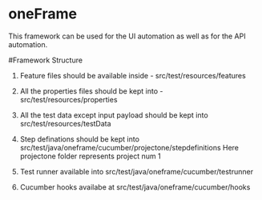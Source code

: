 # oneFrame
This framework can be used for the UI automation as well as for the API automation.

#Framework Structure
1. Feature files should be available inside - src/test/resources/features
2. All the properties files should be kept into - src/test/resources/properties
3. All the test data except input payload should be kept into src/test/resources/testData
4. Step definations should be kept into src/test/java/oneframe/cucumber/projectone/stepdefinitions
Here projectone folder represents project num 1

5. Test runner available into src/test/java/oneframe/cucumber/testrunner
6. Cucumber hooks availabe at src/test/java/oneframe/cucumber/hooks
